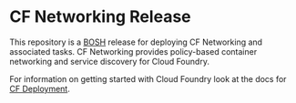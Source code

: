 # CF Networking Release

This repository is a [BOSH](https://github.com/cloudfoundry/bosh) release for
deploying CF Networking and associated tasks. CF Networking provides
policy-based container networking and service discovery for Cloud Foundry.

For information on getting started with Cloud Foundry look at the docs for
[CF Deployment](https://github.com/cloudfoundry/cf-deployment).
